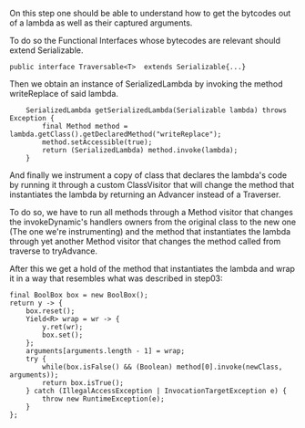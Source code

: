 On this step one should be able to understand how to get the bytcodes out of a lambda as well as their captured arguments.

To do so the Functional Interfaces whose bytecodes are relevant should extend Serializable.

``public interface Traversable<T>  extends Serializable{...}``

Then we obtain an instance of SerializedLambda by invoking the method writeReplace of said lambda.

```
    SerializedLambda getSerializedLambda(Serializable lambda) throws Exception {
        final Method method = lambda.getClass().getDeclaredMethod("writeReplace");
        method.setAccessible(true);
        return (SerializedLambda) method.invoke(lambda);
    }
``` 

And finally we instrument a copy of class that declares the lambda's code by running it through a custom ClassVisitor that will change the method that instantiates the lambda by returning an Advancer instead of a Traverser.

To do so, we have to run all methods through a Method visitor that changes the invokeDynamic's handlers owners from the original class to the new one (The one we're instrumenting) and the method that instantiates the lambda through yet another Method visitor that changes the method called from traverse to tryAdvance.

After this we get a hold of the method that instantiates the lambda and wrap it in a way that resembles what was described in step03:
```
final BoolBox box = new BoolBox();
return y -> {
    box.reset();
    Yield<R> wrap = wr -> {
        y.ret(wr);
        box.set();
    };
    arguments[arguments.length - 1] = wrap;
    try {
        while(box.isFalse() && (Boolean) method[0].invoke(newClass, arguments));
        return box.isTrue();
    } catch (IllegalAccessException | InvocationTargetException e) {
        throw new RuntimeException(e);
    }
};
```


  
